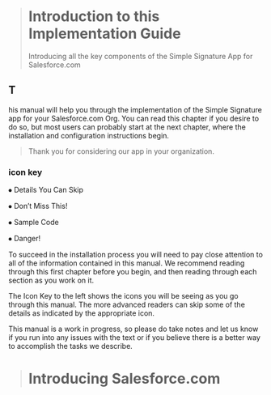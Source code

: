> # Introduction to this Implementation Guide
> Introducing all the key components of the Simple Signature App for Salesforce.com
## T
his manual will help you through the implementation of the Simple Signature app for your Salesforce.com Org.  You can read this chapter if you desire to do so, but most users can probably start at the next chapter, where the installation and configuration instructions begin.
> Thank you for considering our app in your organization.

### icon key
⦁	Details You Can Skip

⦁	Don’t Miss This!

⦁	Sample Code

⦁	Danger!

To succeed in the installation process you will need to pay close attention to all of the information contained in this manual.  We recommend reading through this first chapter before you begin, and then reading through each section as you work on it.

The Icon Key to the left shows the icons you will be seeing as you go through this manual.  The more advanced readers can skip some of the details as indicated by the appropriate icon.

This manual is a work in progress, so please do take notes and let us know if you run into any issues with the text or if you believe there is a better way to accomplish the tasks we describe.
 

> # Introducing Salesforce.com



